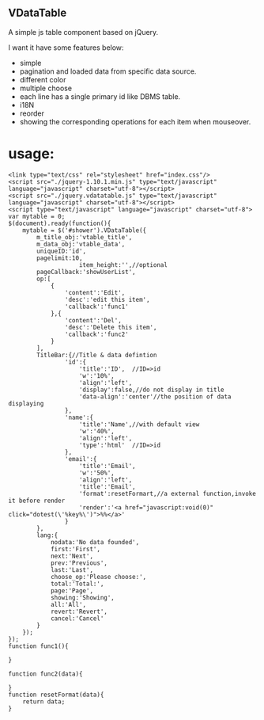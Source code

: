VDataTable
---------------------
A simple js table component based on jQuery.

I want it have some features below:
  - simple
  - pagination and loaded data from specific data source.
  - different color
  - multiple choose
  - each line has a single primary id like DBMS table.
  - i18N
  - reorder
  - showing the corresponding operations for each item when mouseover.

usage:
==========
	<link type="text/css" rel="stylesheet" href="index.css"/>
	<script src="./jquery-1.10.1.min.js" type="text/javascript" language="javascript" charset="utf-8"></script>
	<script src="./jquery.vdatatable.js" type="text/javascript" language="javascript" charset="utf-8"></script>
	<script type="text/javascript" language="javascript" charset="utf-8">
	var mytable = 0;
	$(document).ready(function(){
		mytable = $('#shower').VDataTable({
			m_title_obj:'vtable_title',
			m_data_obj:'vtable_data',
			uniqueID:'id',
			pagelimit:10,
						item_height:'',//optional
			pageCallback:'showUserList',
			op:[
				{
					'content':'Edit',
					'desc':'edit this item',
					'callback':'func1'
				},{
					'content':'Del',
					'desc':'Delete this item',
					'callback':'func2'
				}
			],
			TitleBar:{//Title & data defintion
					'id':{
						'title':'ID',  //ID=>id 
						'w':'10%',
						'align':'left',
						'display':false,//do not display in title
						'data-align':'center'//the position of data displaying
					},
					'name':{
						'title':'Name',//with default view
						'w':'40%',
						'align':'left',
						'type':'html'  //ID=>id 
					},
					'email':{
						'title':'Email',
						'w':'50%',
						'align':'left',
						'title':'Email',
						'format':resetFormart,//a external function,invoke it before render
						'render':'<a href="javascript:void(0)" click="dotest(\'%key%\')">%%</a>'
					}
			},
			lang:{
				nodata:'No data founded',
				first:'First',
				next:'Next',
				prev:'Previous',
				last:'Last',
				choose_op:'Please choose:',
				total:'Total:',
				page:'Page',
				showing:'Showing',
				all:'All',
				revert:'Revert',
				cancel:'Cancel'
			}
		});
	});
	function func1(){

	}

	function func2(data){
		
	}
	function resetFormat(data){
		return data;
	}
</script>

